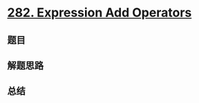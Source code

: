 # [282. Expression Add Operators](https://leetcode.com/problems/expression-add-operators/)

## 题目


## 解题思路


## 总结


